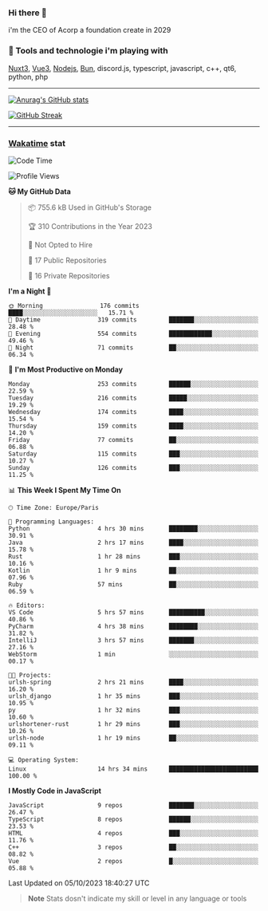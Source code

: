 ### Hi there 👋

i'm the CEO of Acorp a foundation create in 2029  

### 🧰 Tools and technologie i'm playing with

[Nuxt3](https://nuxt.com), [Vue3](https://vuejs.org/), [Nodejs](https://nodejs.org), [Bun](https://bun.sh/), discord.js, typescript, javascript, c++, qt6, python, php

---

[![Anurag's GitHub stats](https://github-readme-stats.vercel.app/api?username=ackimixs&show_icons=true&theme=github_dark&count_private=true)](https://www.ackimixs.xyz)

[![GitHub Streak](https://github-readme-streak-stats.herokuapp.com?user=Ackimixs&theme=github-dark-blue&date_format=j%20M%5B%20Y%5D&mode=weekly)](https://git.io/streak-stats)

---
 
 ### [Wakatime](https://wakatime.com/) stat

<!--START_SECTION:waka-->
![Code Time](http://img.shields.io/badge/Code%20Time-792%20hrs%204%20mins-blue)

![Profile Views](http://img.shields.io/badge/Profile%20Views-0-blue)

**🐱 My GitHub Data** 

> 📦 755.6 kB Used in GitHub's Storage 
 > 
> 🏆 310 Contributions in the Year 2023
 > 
> 🚫 Not Opted to Hire
 > 
> 📜 17 Public Repositories 
 > 
> 🔑 16 Private Repositories 
 > 
**I'm a Night 🦉** 

```text
🌞 Morning                176 commits         ████░░░░░░░░░░░░░░░░░░░░░   15.71 % 
🌆 Daytime                319 commits         ███████░░░░░░░░░░░░░░░░░░   28.48 % 
🌃 Evening                554 commits         ████████████░░░░░░░░░░░░░   49.46 % 
🌙 Night                  71 commits          ██░░░░░░░░░░░░░░░░░░░░░░░   06.34 % 
```
📅 **I'm Most Productive on Monday** 

```text
Monday                   253 commits         ██████░░░░░░░░░░░░░░░░░░░   22.59 % 
Tuesday                  216 commits         █████░░░░░░░░░░░░░░░░░░░░   19.29 % 
Wednesday                174 commits         ████░░░░░░░░░░░░░░░░░░░░░   15.54 % 
Thursday                 159 commits         ████░░░░░░░░░░░░░░░░░░░░░   14.20 % 
Friday                   77 commits          ██░░░░░░░░░░░░░░░░░░░░░░░   06.88 % 
Saturday                 115 commits         ███░░░░░░░░░░░░░░░░░░░░░░   10.27 % 
Sunday                   126 commits         ███░░░░░░░░░░░░░░░░░░░░░░   11.25 % 
```


📊 **This Week I Spent My Time On** 

```text
🕑︎ Time Zone: Europe/Paris

💬 Programming Languages: 
Python                   4 hrs 30 mins       ████████░░░░░░░░░░░░░░░░░   30.91 % 
Java                     2 hrs 17 mins       ████░░░░░░░░░░░░░░░░░░░░░   15.78 % 
Rust                     1 hr 28 mins        ███░░░░░░░░░░░░░░░░░░░░░░   10.16 % 
Kotlin                   1 hr 9 mins         ██░░░░░░░░░░░░░░░░░░░░░░░   07.96 % 
Ruby                     57 mins             ██░░░░░░░░░░░░░░░░░░░░░░░   06.59 % 

🔥 Editors: 
VS Code                  5 hrs 57 mins       ██████████░░░░░░░░░░░░░░░   40.86 % 
PyCharm                  4 hrs 38 mins       ████████░░░░░░░░░░░░░░░░░   31.82 % 
IntelliJ                 3 hrs 57 mins       ███████░░░░░░░░░░░░░░░░░░   27.16 % 
WebStorm                 1 min               ░░░░░░░░░░░░░░░░░░░░░░░░░   00.17 % 

🐱‍💻 Projects: 
urlsh-spring             2 hrs 21 mins       ████░░░░░░░░░░░░░░░░░░░░░   16.20 % 
urlsh_django             1 hr 35 mins        ███░░░░░░░░░░░░░░░░░░░░░░   10.95 % 
py                       1 hr 32 mins        ███░░░░░░░░░░░░░░░░░░░░░░   10.60 % 
urlshortener-rust        1 hr 29 mins        ███░░░░░░░░░░░░░░░░░░░░░░   10.26 % 
urlsh-node               1 hr 19 mins        ██░░░░░░░░░░░░░░░░░░░░░░░   09.11 % 

💻 Operating System: 
Linux                    14 hrs 34 mins      █████████████████████████   100.00 % 
```

**I Mostly Code in JavaScript** 

```text
JavaScript               9 repos             ███████░░░░░░░░░░░░░░░░░░   26.47 % 
TypeScript               8 repos             ██████░░░░░░░░░░░░░░░░░░░   23.53 % 
HTML                     4 repos             ███░░░░░░░░░░░░░░░░░░░░░░   11.76 % 
C++                      3 repos             ██░░░░░░░░░░░░░░░░░░░░░░░   08.82 % 
Vue                      2 repos             █░░░░░░░░░░░░░░░░░░░░░░░░   05.88 % 
```




 Last Updated on 05/10/2023 18:40:27 UTC
<!--END_SECTION:waka-->

> **Note**
> Stats dosn't indicate my skill or level in any language or tools

